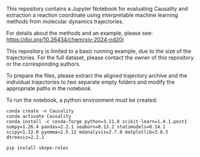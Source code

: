 This repository contains a Jupyter Notebook for evaluating Causality and extraction a reaction coordinate using interpretable machine learning methods from molecular dynamics trajectories.

For details about the methods and an example, please see: https://doi.org/10.26434/chemrxiv-2024-nd20j

This repository is limited to a basic running example, due to the size of the trajectories. For the full dataset, please contact the owner of this repository or the corresponding authors.

To prepare the files, please extract the aligned trajectory archive and the individual trajectories to *two* separate empty folders and modify the appropriate paths in the notebook. 

To run the notebook, a python environment must be created:
```
conda create -n Causality 
conda activate Causality
conda install -c conda-forge python=3.11.8 scikit-learn=1.4.1.post1 numpy=1.26.4 pandas=2.2.1 seaborn=0.13.2 statsmodels=0.14.1 scipy=1.12.0 pyemma=2.5.12 mdanalysis=2.7.0 matplotlib=3.8.3 dtreeviz=2.2.2

pip install skope-rules
```
